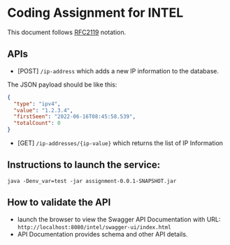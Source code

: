 # Coding Assignment for INTEL

This document follows [RFC2119](https://www.ietf.org/rfc/rfc2119.txt) notation.


## APIs

* [POST] `/ip-address` which adds a new IP information to the database.

The JSON payload should be like this:

```json
{
  "type": "ipv4",
  "value": "1.2.3.4",
  "firstSeen": "2022-06-16T08:45:58.539",
  "totalCount": 0
}
```

* [GET]  `/ip-addresses/{ip-value}` which returns the list of IP Information

## Instructions to launch the service:
```shell
java -Denv_var=test -jar assignment-0.0.1-SNAPSHOT.jar
```

## How to validate the API
* launch the browser to view the Swagger API Documentation with URL: `http://localhost:8080/intel/swagger-ui/index.html`
* API Documentation provides schema and other API details.

